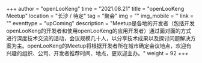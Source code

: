 +++ 
author = "openLooKeng"
time = "2021.08.21" 
title = "openLooKeng Meetup" 
location = "长沙 / 待定" 
tag = "聚会"
img = "" 
img_mobile = ''
link = ""
eventtype = "upComing"
description = "Meetup是各地的开发者（包括开发openLooKeng的开发者和使用openLooKeng的应用开发者）通过面对面的方式进行深度技术交流的活动，会议规模几十人，以分享技术成果以及探讨问题解决方案为主。openLooKeng的Meetup将根据开发者所在城市确定会议地点，欢迎有兴趣的组织、公司、开发者推荐时间、地点，更欢迎主办。"
weight = 92
+++
